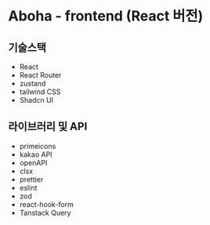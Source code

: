 # Aboha - frontend (React 버전)

## 기술스택

- React
- React Router
- zustand
- tailwind CSS
- Shadcn UI

## 라이브러리 및 API

- primeicons
- kakao API
- openAPI
- clsx
- prettier
- eslint
- zod
- react-hook-form
- Tanstack Query
